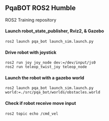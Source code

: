 ## PqaBOT ROS2 Humble
ROS2 Training repository

#### Launch robot_state_publisher, Rviz2, & Gazebo
```
ros2 launch pqa_bot launch_sim.launch.py
```
#### Drive robot with joystick
```
ros2 run joy joy_node dev:=/dev/input/js0 
ros2 run teleop_twist_joy teleop_node
```

#### Launch the robot with a gazebo world
```
ros2 launch pqa_bot launch_sim.launch.py world:=./src/pqa_bot/worlds/obstacles.world
```

#### Check if robot receive move input
```
ros2 topic echo /cmd_vel
```